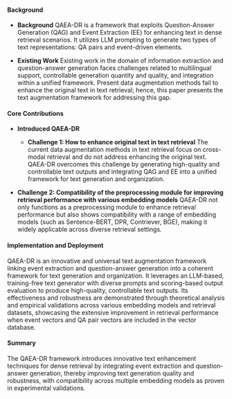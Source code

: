 #### Background
- **Background**
QAEA-DR is a framework that exploits Question-Answer Generation (QAG) and Event Extraction (EE) for enhancing text in dense retrieval scenarios. It utilizes LLM prompting to generate two types of text representations: QA pairs and event-driven elements.

- **Existing Work**
Existing work in the domain of information extraction and question-answer generation faces challenges related to multilingual support, controllable generation quantity and quality, and integration within a unified framework. Present data augmentation methods fail to enhance the original text in text retrieval; hence, this paper presents the text augmentation framework for addressing this gap.

#### Core Contributions
  - **Introduced QAEA-DR**
      - **Challenge 1: How to enhance original text in text retrieval**
The current data augmentation methods in text retrieval focus on cross-modal retrieval and do not address enhancing the original text. QAEA-DR overcomes this challenge by generating high-quality and controllable text outputs and integrating QAG and EE into a unified framework for text generation and organization.
  
  - **Challenge 2: Compatibility of the preprocessing module for improving retrieval performance with various embedding models**
QAEA-DR not only functions as a preprocessing module to enhance retrieval performance but also shows compatibility with a range of embedding models (such as Sentence-BERT, DPR, Contriever, BGE), making it widely applicable across diverse retrieval settings.

#### Implementation and Deployment
QAEA-DR is an innovative and universal text augmentation framework linking event extraction and question-answer generation into a coherent framework for text generation and organization. It leverages an LLM-based, training-free text generator with diverse prompts and scoring-based output evaluation to produce high-quality, controllable text outputs. Its effectiveness and robustness are demonstrated through theoretical analysis and empirical validations across various embedding models and retrieval datasets, showcasing the extensive improvement in retrieval performance when event vectors and QA pair vectors are included in the vector database.

#### Summary
The QAEA-DR framework introduces innovative text enhancement techniques for dense retrieval by integrating event extraction and question-answer generation, thereby improving text generation quality and robustness, with compatibility across multiple embedding models as proven in experimental validations.
